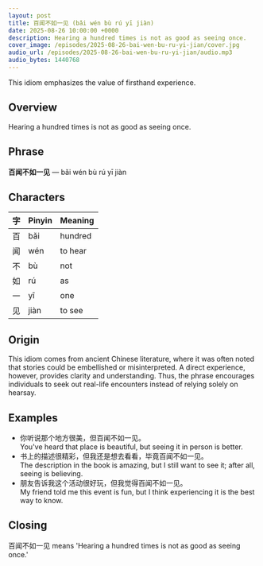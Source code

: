 ```yaml
---
layout: post
title: 百闻不如一见 (bǎi wén bù rú yī jiàn)
date: 2025-08-26 10:00:00 +0000
description: Hearing a hundred times is not as good as seeing once.
cover_image: /episodes/2025-08-26-bai-wen-bu-ru-yi-jian/cover.jpg
audio_url: /episodes/2025-08-26-bai-wen-bu-ru-yi-jian/audio.mp3
audio_bytes: 1440768
---
```




This idiom emphasizes the value of firsthand experience.

## Overview
Hearing a hundred times is not as good as seeing once.

## Phrase
**百闻不如一见** — bǎi wén bù rú yī jiàn

## Characters

| 字 | Pinyin | Meaning        |
|----|--------|----------------|
| 百 | bǎi   | hundred        |
| 闻 | wén    | to hear        |
| 不 | bù     | not            |
| 如 | rú     | as             |
| 一 | yī     | one            |
| 见 | jiàn   | to see         |
## Origin
This idiom comes from ancient Chinese literature, where it was often noted that stories could be embellished or misinterpreted. A direct experience, however, provides clarity and understanding. Thus, the phrase encourages individuals to seek out real-life encounters instead of relying solely on hearsay.

## Examples
- 你听说那个地方很美，但百闻不如一见。<br>You've heard that place is beautiful, but seeing it in person is better.
- 书上的描述很精彩，但我还是想去看看，毕竟百闻不如一见。<br>The description in the book is amazing, but I still want to see it; after all, seeing is believing.
- 朋友告诉我这个活动很好玩，但我觉得百闻不如一见。<br>My friend told me this event is fun, but I think experiencing it is the best way to know.

## Closing
百闻不如一见 means 'Hearing a hundred times is not as good as seeing once.'
